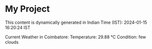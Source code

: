 # My Project

This content is dynamically generated in Indian Time (IST): 2024-01-15 16:20:24 IST


Current Weather in Coimbatore:
Temperature: 29.88 °C
Condition: few clouds
